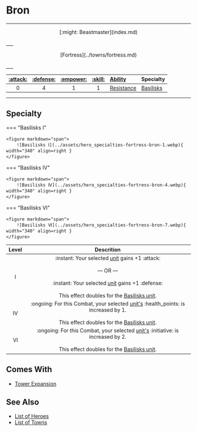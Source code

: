 # Bron

___
<p style="text-align: center;" markdown>[:might: Beastmaster](index.md)</p>
___
<p style="text-align: center;" markdown>[Fortress](../towns/fortress.md)</p>
___

| [:attack:](../statistics/attack.md) | [:defense:](../statistics/defense.md) | [:empower:](../statistics/power.md) | [:skill:](../statistics/knowledge.md) | [Ability](../abilities/index.md) | Specialty |
| :---: | :---: | :---: | :---: | :--- | :--- |
| 0 | 4 | 1 | 1 | [Resistance](../abilities/resistance.md) | [Basilisks](#specialty) |

___


## Specialty

=== "Basilisks Ⅰ"

    <figure markdown="span">
        ![Basilisks Ⅰ](../assets/hero_specialties-fortress-bron-1.webp){ width="340" align=right }
    </figure>

=== "Basilisks Ⅳ"

    <figure markdown="span">
        ![Basilisks Ⅳ](../assets/hero_specialties-fortress-bron-4.webp){ width="340" align=right }
    </figure>

=== "Basilisks Ⅵ"

    <figure markdown="span">
        ![Basilisks Ⅵ](../assets/hero_specialties-fortress-bron-7.webp){ width="340" align=right }
    </figure>


| Level | Descrition |
| :---: | :---: |
| Ⅰ | :instant: Your selected [unit](../units/index.md) gains +1 :attack:<br><br>— OR —<br><br>:instant: Your selected [unit](../units/index.md) gains +1 :defense:<br><br>This effect doubles for the [Basilisks unit](../units/basilisks.md). |
| Ⅳ | :ongoing: For this Combat, your selected [unit's](../units/index.md) :health_points: is increased by 1.<br><br>This effect doubles for the [Basilisks unit](../units/basilisks.md). |
| Ⅵ | :ongoing: For this Combat, your selected [unit's](../units/index.md) :initiative: is increased by 2.<br><br>This effect doubles for the [Basilisks unit](../units/basilisks.md). |


## Comes With

- [Tower Expansion](../content.md)


## See Also

- [List of Heroes](index.md)
- [List of Towns](../towns/index.md)
